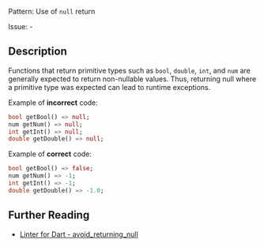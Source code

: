 Pattern: Use of `null` return

Issue: -

## Description

Functions that return primitive types such as `bool`, `double`, `int`, and `num` are
generally expected to return non-nullable values. Thus, returning null where a
primitive type was expected can lead to runtime exceptions.

Example of **incorrect** code:
```dart
bool getBool() => null;
num getNum() => null;
int getInt() => null;
double getDouble() => null;
```

Example of **correct** code:
```dart
bool getBool() => false;
num getNum() => -1;
int getInt() => -1;
double getDouble() => -1.0;
```

## Further Reading

* [Linter for Dart - avoid_returning_null](https://dart-lang.github.io/linter/lints/avoid_returning_null.html)